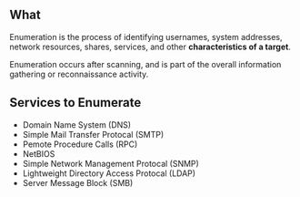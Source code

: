 
## What

Enumeration is the process of identifying usernames, system addresses, network resources, shares, services, and other **characteristics of a target**.

Enumeration occurs after scanning, and is part of the overall information gathering or reconnaissance activity.

## Services to Enumerate

- Domain Name System (DNS)
- Simple Mail Transfer Protocal (SMTP)
- Pemote Procedure Calls (RPC)
- NetBIOS
- Simple Network Management Protocal (SNMP)
- Lightweight Directory Access Protocal (LDAP)
- Server Message Block (SMB)
